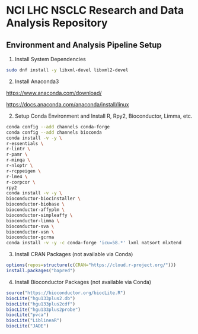 # NCI LHC NSCLC Research and Data Analysis Repository

## Environment and Analysis Pipeline Setup

1. Install System Dependencies

```bash
sudo dnf install -y libxml-devel libxml2-devel
```

2. Install Anaconda3

https://www.anaconda.com/download/

https://docs.anaconda.com/anaconda/install/linux

2. Setup Conda Environment and Install R, Rpy2, Bioconductor, Limma, etc.

```bash
conda config --add channels conda-forge
conda config --add channels bioconda
conda install -v -y \
r-essentials \
r-lintr \
r-pamr \
r-minqa \
r-nloptr \
r-rcppeigen \
r-lme4 \
r-corpcor \
rpy2
conda install -v -y \
bioconductor-biocinstaller \
bioconductor-biobase \
bioconductor-affyplm \
bioconductor-simpleaffy \
bioconductor-limma \
bioconductor-sva \
bioconductor-vsn \
bioconductor-gcrma
conda install -v -y -c conda-forge 'icu=58.*' lxml natsort mlxtend

```
3. Install CRAN Packages (not available via Conda)

```R
options(repos=structure(c(CRAN="https://cloud.r-project.org/")))
install.packages("bapred")
```
4. Install Bioconductor Packages (not available via Conda)

```R
source("https://bioconductor.org/biocLite.R")
biocLite("hgu133plus2.db")
biocLite("hgu133plus2cdf")
biocLite("hgu133plus2probe")
biocLite("pvca")
biocLite("LiblineaR")
biocLite("JADE")
```
